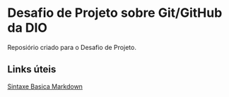 # Desafio de Projeto sobre Git/GitHub da DIO
Reposiório criado para o Desafio de Projeto.

## Links úteis
[Sintaxe Basica Markdown](http://www.markfdownguide.org/basic-syntax/)
